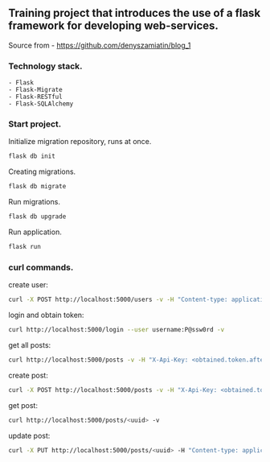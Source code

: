 ## Training project that introduces the use of a flask framework for developing web-services.

Source from - https://github.com/denyszamiatin/blog_1

### Technology stack.
    - Flask
    - Flask-Migrate
    - Flask-RESTful
    - Flask-SQLAlchemy

### Start project.
Initialize migration repository, runs at once.
```bash
flask db init
```
Creating migrations.
```bash
flask db migrate
```
Run migrations.
```bash
flask db upgrade
```
Run application.
```bash
flask run
```

### curl commands.
create user:
```bash
curl -X POST http://localhost:5000/users -v -H "Content-type: application/json" -d '{"login": "username", "email": "username@example.com", "password": "P@ssw0rd"}'
```
login and obtain token:
```bash
curl http://localhost:5000/login --user username:P@ssw0rd -v
```
get all posts:
```bash
curl http://localhost:5000/posts -v -H "X-Api-Key: <obtained.token.after_login>"
```
create post:
```bash
curl -X POST http://localhost:5000/posts -v -H "X-Api-Key: <obtained.token.after_login>" -H "Content-type: application/json" -d '{"title": "Title Post", "body": "This post created for testing app", "date": "2020-10-01T00:00"}'
```
get post:
```bash
curl http://localhost:5000/posts/<uuid> -v
```
update post:
```bash
curl -X PUT http://localhost:5000/posts/<uuid> -H "Content-type: application/json" -d '{"title": "Title Post (changed)"}' -v
```